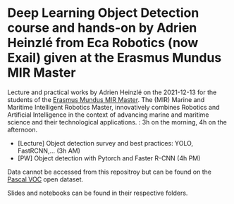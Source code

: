 # Deep Learning Object Detection course and hands-on by Adrien Heinzlé from Eca Robotics (now Exail) given at the Erasmus Mundus MIR Master

Lecture and practical works by Adrien Heinzlé on the 2021-12-13 for the students of the [Erasmus Mundus MIR Master](https://www.master-mir.eu/). The (MIR) Marine and Maritime Intelligent Robotics Master, innovatively combines Robotics and Artificial Intelligence in the context of advancing marine and maritime science and their technological applications. : 3h on the morning, 4h on the afternoon.

* [Lecture] Object detection survey and best practices: YOLO, FastRCNN,... (3h AM)
* [PW] Object detection with Pytorch and Faster R-CNN (4h PM)

Data cannot be accessed from this repositroy but can be found on the [Pascal VOC](http://host.robots.ox.ac.uk/pascal/VOC/) open dataset.

Slides and notebooks can be found in their respective folders.
